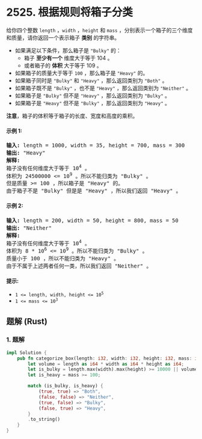 # 2525. 根据规则将箱子分类
给你四个整数 `length` ，`width` ，`height` 和 `mass` ，分别表示一个箱子的三个维度和质量，请你返回一个表示箱子 **类别** 的字符串。
* 如果满足以下条件，那么箱子是 `"Bulky"` 的：
    * 箱子 **至少有一个** 维度大于等于 104 。
    * 或者箱子的 **体积** 大于等于 109 。
* 如果箱子的质量大于等于 `100` ，那么箱子是 `"Heavy"` 的。
* 如果箱子同时是 `"Bulky"` 和 `"Heavy"` ，那么返回类别为 `"Both"` 。
* 如果箱子既不是 `"Bulky"` ，也不是 `"Heavy"` ，那么返回类别为 `"Neither"` 。
* 如果箱子是 `"Bulky"` 但不是 `"Heavy"` ，那么返回类别为 `"Bulky"` 。
* 如果箱子是 `"Heavy"` 但不是 `"Bulky"` ，那么返回类别为 `"Heavy"` 。

**注意**，箱子的体积等于箱子的长度、宽度和高度的乘积。

#### 示例 1:
<pre>
<strong>输入:</strong> length = 1000, width = 35, height = 700, mass = 300
<strong>输出:</strong> "Heavy"
<strong>解释:</strong>
箱子没有任何维度大于等于 10<sup>4</sup> 。
体积为 24500000 <= 10<sup>9</sup> 。所以不能归类为 "Bulky" 。
但是质量 >= 100 ，所以箱子是 "Heavy" 的。
由于箱子不是 "Bulky" 但是是 "Heavy" ，所以我们返回 "Heavy" 。
</pre>

#### 示例 2:
<pre>
<strong>输入:</strong> length = 200, width = 50, height = 800, mass = 50
<strong>输出:</strong> "Neither"
<strong>解释:</strong>
箱子没有任何维度大于等于 10<sup>4</sup> 。
体积为 8 * 10<sup>6</sup> <= 10<sup>9</sup> 。所以不能归类为 "Bulky" 。
质量小于 100 ，所以不能归类为 "Heavy" 。
由于不属于上述两者任何一类，所以我们返回 "Neither" 。
</pre>

#### 提示:
* <code>1 <= length, width, height <= 10<sup>5</sup></code>
* <code>1 <= mass <= 10<sup>3</sup></code>

## 题解 (Rust)

### 1. 题解
```Rust
impl Solution {
    pub fn categorize_box(length: i32, width: i32, height: i32, mass: i32) -> String {
        let volume = length as i64 * width as i64 * height as i64;
        let is_bulky = length.max(width).max(height) >= 10000 || volume >= 1_000_000_000;
        let is_heavy = mass >= 100;

        match (is_bulky, is_heavy) {
            (true, true) => "Both",
            (false, false) => "Neither",
            (true, false) => "Bulky",
            (false, true) => "Heavy",
        }
        .to_string()
    }
}
```
